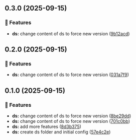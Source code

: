 ## 0.3.0 (2025-09-15)

### 🚀 Features

- **ds:** change content of ds to force new version ([9b12acd](https://github.com/luispmoraisc/siul.core/commit/9b12acd))

## 0.2.0 (2025-09-15)

### 🚀 Features

- **ds:** change content of ds to force new version ([031a7f9](https://github.com/luispmoraisc/siul.core/commit/031a7f9))

## 0.1.0 (2025-09-15)

### 🚀 Features

- **ds:** change content of ds to force new version ([8be29dd](https://github.com/luispmoraisc/siul.core/commit/8be29dd))
- **ds:** change content of ds to force new version ([701c0bb](https://github.com/luispmoraisc/siul.core/commit/701c0bb))
- **ds:** add more features ([8d3b375](https://github.com/luispmoraisc/siul.core/commit/8d3b375))
- **ds:** create ds folder and initial config ([57e4c2e](https://github.com/luispmoraisc/siul.core/commit/57e4c2e))
